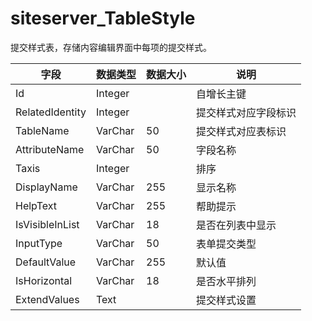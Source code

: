 # siteserver_TableStyle

提交样式表，存储内容编辑界面中每项的提交样式。

字段 | 数据类型 | 数据大小 | 说明
------ | ------ | ------ | ------
Id | Integer | | 自增长主键
RelatedIdentity | Integer | | 提交样式对应字段标识
TableName | VarChar | 50 | 提交样式对应表标识
AttributeName | VarChar | 50 | 字段名称
Taxis | Integer | | 排序
DisplayName | VarChar | 255 | 显示名称
HelpText | VarChar | 255 | 帮助提示
IsVisibleInList | VarChar | 18 | 是否在列表中显示
InputType | VarChar | 50 | 表单提交类型
DefaultValue | VarChar | 255 | 默认值
IsHorizontal | VarChar | 18 | 是否水平排列
ExtendValues | Text | | 提交样式设置